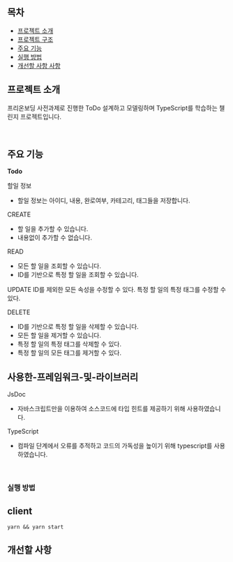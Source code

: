 ## 목차

- [프로젝트 소개](#todo-list-프로젝트-소개)
- [프로젝트 구조](#프로젝트-구조)
- [주요 기능](#주요-기능)
- [실행 방법](#실행-방법)
- [개선할 사항 사항](#개선할-사항)

## 프로젝트 소개

프리온보딩 사전과제로 진행한 ToDo 설계하고 모델링하며 TypeScript를 학습하는 챌린지 프로젝트입니다.

<br/>

## 주요 기능

**Todo**

할일 정보

- 할일 정보는 아이디, 내용, 완로여부, 카테고리, 태그들을 저장합니다.

CREATE

- 할 일을 추가할 수 있습니다.
- 내용없이 추가할 수 없습니다.

READ

- 모든 할 일을 조회할 수 있습니다.
- ID를 기반으로 특정 할 일을 조회할 수 있습니다.

UPDATE
ID를 제외한 모든 속성을 수정할 수 있다.
특정 할 일의 특정 태그를 수정할 수 있다.

DELETE

- ID를 기반으로 특정 할 일을 삭제할 수 있습니다.
- 모든 할 일을 제거할 수 있습니다.
- 특정 할 일의 특정 태그를 삭제할 수 있다.
- 특정 할 일의 모든 태그를 제거할 수 있다.

## 사용한-프레임워크-및-라이브러리

JsDoc

- 자바스크립트만을 이용하여 소스코드에 타입 힌트를 제공하기 위해 사용하였습니다.

TypeScript

- 컴파일 단계에서 오류를 추적하고 코드의 가독성을 높이기 위해 typescript를 사용하였습니다.

<br/>

### 실행 방법

## client

```
yarn && yarn start
```

## 개선할 사항
